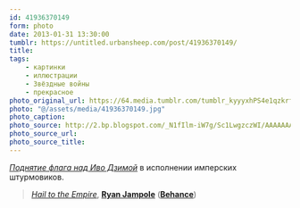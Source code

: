 ```yaml
---
id: 41936370149
form: photo
date: 2013-01-31 13:30:00
tumblr: https://untitled.urbansheep.com/post/41936370149/
title:
tags:
    - картинки
    - иллюстрации
    - Звёздные войны
    - прекрасное
photo_original_url: https://64.media.tumblr.com/tumblr_kyyyxhPS4e1qzkrfxo1_1280.jpg
photo: "@/assets/media/41936370149.jpg"
photo_caption:
photo_source: http://2.bp.blogspot.com/_N1fIlm-iW7g/Sc1LwgzczWI/AAAAAAAAAGw/S5WaFDMb41A/s1600/stormtrooper_painter_03_SM.jpg
photo_source_url:
photo_source_title:
---
```


<p><p><i><a href="http://ahoy.tk-jk.net/Images8/Iwo_Jima/FlagRaisingPhotographIwoJima.jpg">Поднятие флага над Иво Дзимой</a></i> в исполнении имперских штурмовиков.</p>

<blockquote>
<p><a href="http://www.behance.net/Gallery/Hail-to-the-Empire/202564"><i>Hail to the Empire</i></a>, <a href="http://jampolinski.blogspot.com/"><b>Ryan Jampole</b></a> (<a href="http://www.behance.net/Jampolinski"><b>Behance</b></a>)</p></blockquote></p>
